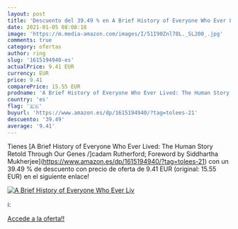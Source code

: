 ```yaml
---
layout: post
title: 'Descuento del 39.49 % en A Brief History of Everyone Who Ever Liv'
date: 2021-01-05 08:08:18
image: 'https://m.media-amazon.com/images/I/51I90Znl78L._SL200_.jpg'
comments: true
category: ofertas
author: ring
slug: '1615194940-es'
actualPrice: 9.41 EUR
currency: EUR
price: 9.41
comparePrice: 15.55 EUR
prodname: 'A Brief History of Everyone Who Ever Lived: The Human Story Retold Through Our Genes /]cadam Rutherford; Foreword by Siddhartha Mukherjee'
country: 'es'
flag: '🇪🇸'
buyurl: 'https://www.amazon.es/dp/1615194940/?tag=tolees-21'
descuento: '39.49'
average: '9.41'
---
```


Tienes [A Brief History of Everyone Who Ever Lived: The Human Story Retold Through Our Genes /]cadam Rutherford; Foreword by Siddhartha Mukherjee](https://www.amazon.es/dp/1615194940/?tag=tolees-21) con un 39.49 % de descuento con precio de oferta de 9.41 EUR (original: 15.55 EUR) en el siguiente enlace!

[![A Brief History of Everyone Who Ever Liv](https://m.media-amazon.com/images/I/51I90Znl78L._SL200_.jpg)](https://www.amazon.es/dp/1615194940/?tag=tolees-21)

ℹ️:


[Accede a la oferta!!](https://www.amazon.es/dp/1615194940/?tag=tolees-21)
